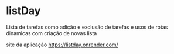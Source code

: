 # listDay
Lista de tarefas como adição e exclusão de tarefas e usos de rotas dinamicas com criação de novas lista

site da aplicação https://listday.onrender.com/
